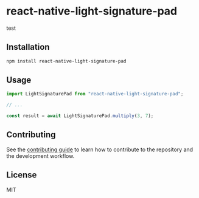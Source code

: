 # react-native-light-signature-pad

test

## Installation

```sh
npm install react-native-light-signature-pad
```

## Usage

```js
import LightSignaturePad from "react-native-light-signature-pad";

// ...

const result = await LightSignaturePad.multiply(3, 7);
```

## Contributing

See the [contributing guide](CONTRIBUTING.md) to learn how to contribute to the repository and the development workflow.

## License

MIT
